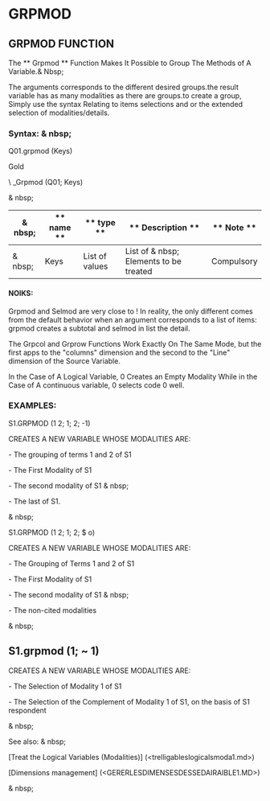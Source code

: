# GRPMOD

## GRPMOD FUNCTION

The ** Grpmod ** Function Makes It Possible to Group The Methods of A Variable.& Nbsp;

The arguments corresponds to the different desired groups.the result variable has as many modalities as there are groups.to create a group, Simply use the syntax Relating to items selections and or the extended selection of modalities/details.

### Syntax: & nbsp;

Q01.grpmod (Keys)

Gold

\ _Grpmod (Q01; Keys)

& nbsp;

| & nbsp; | ** name ** | ** type ** | ** Description ** | ** Note ** |
| --- | --- | --- | --- | --- |
| & nbsp; | Keys | List of values ​​| List of & nbsp; Elements to be treated | Compulsory |

#### NOIKS:

Grpmod and Selmod are very close to \! In reality, the only different comes from the default behavior when an argument corresponds to a list of items: grpmod creates a subtotal and selmod in list the detail.

The Grpcol and Grprow Functions Work Exactly On The Same Mode, but the first apps to the "columns" dimension and the second to the "Line" dimension of the Source Variable.

In the Case of A Logical Variable, 0 Creates an Empty Modality While in the Case of A continuous variable, 0 selects code 0 well.

### EXAMPLES:

S1.GRPMOD (1 2; 1; 2; -1)

CREATES A NEW VARIABLE WHOSE MODALITIES ARE:

\- The grouping of terms 1 and 2 of S1

\- The First Modality of S1

\- The second modality of S1 & nbsp;

\- The last of S1.

& nbsp;

S1.GRPMOD (1 2; 1; 2; $ o)

CREATES A NEW VARIABLE WHOSE MODALITIES ARE:

\- The Grouping of Terms 1 and 2 of S1

\- The First Modality of S1

\- The second modality of S1 & nbsp;

\- The non-cited modalities

& nbsp;

## S1.grpmod (1; ~ 1)

CREATES A NEW VARIABLE WHOSE MODALITIES ARE:

\- The Selection of Modality 1 of S1

\- The Selection of the Complement of Modality 1 of S1, on the basis of S1 respondent

& nbsp;

See also: & nbsp;

[Treat the Logical Variables (Modalities)] (<trelligableslogicalsmoda1.md>)

[Dimensions management] (<GERERLESDIMENSESDESSEDAIRAIBLE1.MD>)

& nbsp;